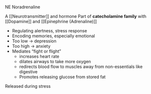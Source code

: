 NE
Noradrenaline

A [[Neurotransmitter]] and hormone
Part of **catecholamine family** with [[Dopamine]] and [[Epinephrine (Adrenaline)]]

- Regulating alertness, stress response
- Encoding memories, especially emotional
- Too low -> depression
- Too high -> anxiety
- Mediates “fight or flight”
    - increases heart rate
    - dilates airways to take more oxygen
    - redirects blood flow to muscles away from non-essentials like digestive
    - Promotes releasing glucose from stored fat

Released during stress
